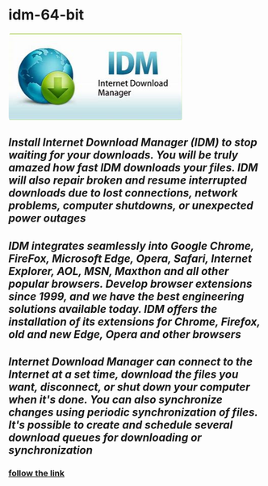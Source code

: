 # idm-64-bit

<img src="https://github.com/KadeshaMor/idm-64-bit/blob/main/idm.png"/>

## ***Install Internet Download Manager (IDM) to stop waiting for your downloads. You will be truly amazed how fast IDM downloads your files. IDM will also repair broken and resume interrupted downloads due to lost connections, network problems, computer shutdowns, or unexpected power outages***

## ***IDM integrates seamlessly into Google Chrome, FireFox, Microsoft Edge, Opera, Safari, Internet Explorer, AOL, MSN, Maxthon and all other popular browsers. Develop browser extensions since 1999, and we have the best engineering solutions available today. IDM offers the installation of its extensions for Chrome, Firefox, old and new Edge, Opera and other browsers***

## ***Internet Download Manager can connect to the Internet at a set time, download the files you want, disconnect, or shut down your computer when it's done. You can also synchronize changes using periodic synchronization of files. It's possible to create and schedule several download queues for downloading or synchronization***

### [follow the link](https://www.bing.com/images/search?q=IDM+Serial+Key&FORM=IRTRRL)
